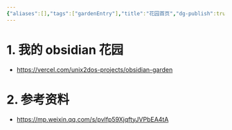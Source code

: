 ```yaml
---
{"aliases":[],"tags":["gardenEntry"],"title":"花园首页","dg-publish":true,"dg-home":true,"date":"2025-05-31T10:09:37Z","date_modify":"2025-05-31T11:57:37Z","permalink":"/300_Publish/花园首页/","dgPassFrontmatter":true,"noteIcon":"","created":"2025-05-31T10:09:37Z","updated":"2025-05-31T11:57:37Z"}
---
```



# 1. 我的 obsidian 花园

- https://vercel.com/unix2dos-projects/obsidian-garden

# 2. 参考资料

- https://mp.weixin.qq.com/s/pvlfp59XjqftyJVPbEA4tA
